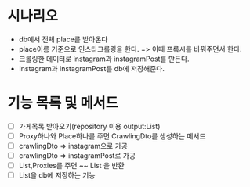 # 시나리오

- db에서 전체 place를 받아온다
- place이름 기준으로 인스타크롤링을 한다. => 이때 프록시를 바꿔주면서 한다.
- 크롤링한 데이터로 instagram과 instagramPost를 만든다.
- Instagram과 instagramPost를 db에 저장해준다.



#  기능 목록 및 메서드

- [ ] 가게목록 받아오기(repository 이용 output:List<Place>)
- [ ] Proxy하나와 Place하나를 주면 CrawlingDto를 생성하는 메서드
- [ ] crawlingDto => instagram으로 가공
- [ ] crawlingDto => instagramPost로 가공
- [ ] List<Place>,Proxies를 주면 ~~ List<crawlingDto> 을 반환
- [ ] List<crawlingDto>을 db에 저장하는 기능